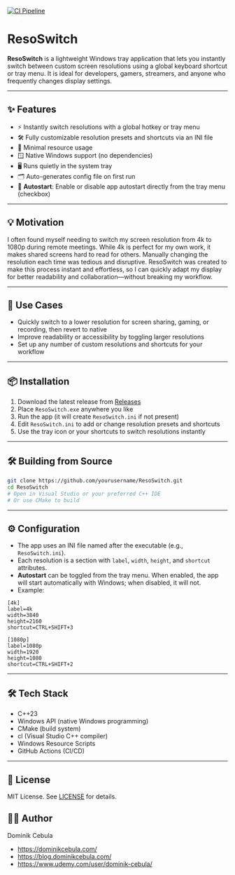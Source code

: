 [![CI Pipeline](https://github.com/dominikcebula/ResoSwitch/actions/workflows/ci.yml/badge.svg)](https://github.com/dominikcebula/ResoSwitch/actions/workflows/ci.yml)

# ResoSwitch

**ResoSwitch** is a lightweight Windows tray application that lets you instantly switch between custom screen
resolutions using a global keyboard shortcut or tray menu. It is ideal for developers, gamers, streamers, and anyone who
frequently changes display settings.

---

## ✨ Features

- ⚡ Instantly switch resolutions with a global hotkey or tray menu
- 🛠️ Fully customizable resolution presets and shortcuts via an INI file
- 🧵 Minimal resource usage
- 🪟 Native Windows support (no dependencies)
- 🖥️ Runs quietly in the system tray
- 🗂️ Auto-generates config file on first run
- 🔄 **Autostart**: Enable or disable app autostart directly from the tray menu (checkbox)

---

## 💡 Motivation

I often found myself needing to switch my screen resolution from 4k to 1080p during remote meetings. While 4k is perfect
for my own work, it makes shared screens hard to read for others. Manually changing the resolution each time was tedious
and disruptive. ResoSwitch was created to make this process instant and effortless, so I can quickly adapt my display
for better readability and collaboration—without breaking my workflow.

---

## 🔧 Use Cases

- Quickly switch to a lower resolution for screen sharing, gaming, or recording, then revert to native
- Improve readability or accessibility by toggling larger resolutions
- Set up any number of custom resolutions and shortcuts for your workflow

---

## 📦 Installation

1. Download the latest release from [Releases](https://github.com/yourusername/ResoSwitch/releases)
2. Place `ResoSwitch.exe` anywhere you like
3. Run the app (it will create `ResoSwitch.ini` if not present)
4. Edit `ResoSwitch.ini` to add or change resolution presets and shortcuts
5. Use the tray icon or your shortcuts to switch resolutions instantly

---

## 🛠️ Building from Source

```bash
git clone https://github.com/yourusername/ResoSwitch.git
cd ResoSwitch
# Open in Visual Studio or your preferred C++ IDE
# Or use CMake to build
```

---

## ⚙️ Configuration

- The app uses an INI file named after the executable (e.g., `ResoSwitch.ini`).
- Each resolution is a section with `label`, `width`, `height`, and `shortcut` attributes.
- **Autostart** can be toggled from the tray menu. When enabled, the app will start automatically with Windows; when
  disabled, it will not.
- Example:

```
[4k]
label=4k
width=3840
height=2160
shortcut=CTRL+SHIFT+3

[1080p]
label=1080p
width=1920
height=1080
shortcut=CTRL+SHIFT+2
```

---

## 🛠 Tech Stack

- C++23
- Windows API (native Windows programming)
- CMake (build system)
- cl (Visual Studio C++ compiler)
- Windows Resource Scripts
- GitHub Actions (CI/CD)

---

## 📝 License

MIT License. See [LICENSE](LICENSE) for details.

## 👨‍💻 Author

Dominik Cebula

* https://dominikcebula.com/
* https://blog.dominikcebula.com/
* https://www.udemy.com/user/dominik-cebula/
